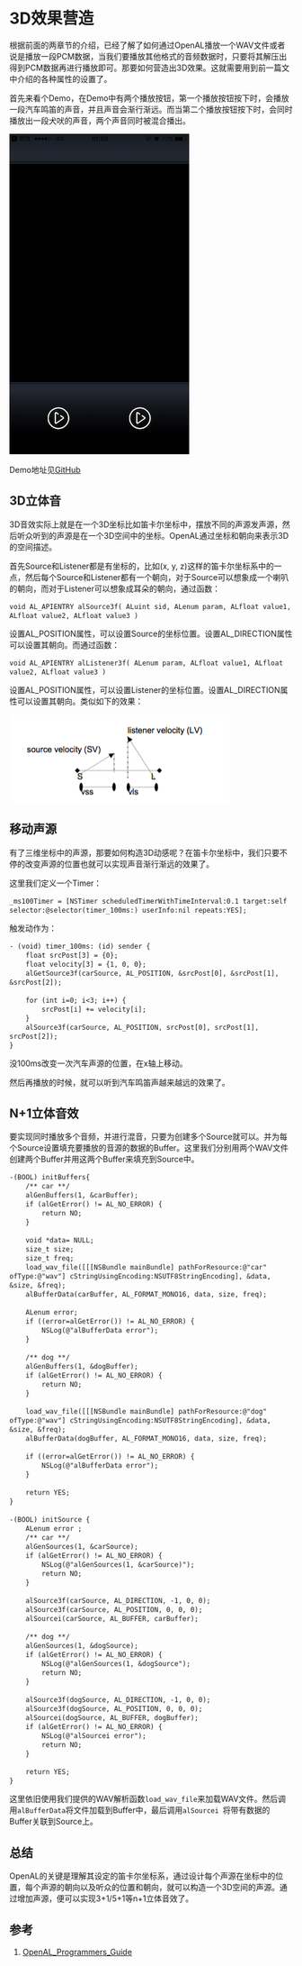 # 3D效果营造
根据前面的两章节的介绍，已经了解了如何通过OpenAL播放一个WAV文件或者说是播放一段PCM数据，当我们要播放其他格式的音频数据时，只要将其解压出得到PCM数据再进行播放即可。那要如何营造出3D效果。这就需要用到前一篇文中介绍的各种属性的设置了。

首先来看个Demo，在Demo中有两个播放按钮，第一个播放按钮按下时，会播放一段汽车鸣笛的声音，并且声音会渐行渐远。而当第二个播放按钮按下时，会同时播放出一段犬吠的声音，两个声音同时被混合播出。

![3d_demo](./images/3d_demo.png)

Demo地址见[GitHub](https://github.com/cz-it/play_and_record_with_coreaudio/tree/master/openal/examples/OpenALCarGoDemo)

## 3D立体音
3D音效实际上就是在一个3D坐标比如笛卡尔坐标中，摆放不同的声源发声源，然后听众听到的声源是在一个3D空间中的坐标。OpenAL通过坐标和朝向来表示3D的空间描述。

首先Source和Listener都是有坐标的，比如(x, y, z)这样的笛卡尔坐标系中的一点，然后每个Source和Listener都有一个朝向，对于Source可以想象成一个喇叭的朝向，而对于Listener可以想象成耳朵的朝向，通过函数：

	void AL_APIENTRY alSource3f( ALuint sid, ALenum param, ALfloat value1, ALfloat value2, ALfloat value3 ) 
设置AL_POSITION属性，可以设置Source的坐标位置。设置AL_DIRECTION属性可以设置其朝向。而通过函数：

	void AL_APIENTRY alListener3f( ALenum param, ALfloat value1, ALfloat value2, ALfloat value3 )

设置AL_POSITION属性，可以设置Listener的坐标位置。设置AL_DIRECTION属性可以设置其朝向。类似如下的效果：

![3d](./images/3d.png)
	
	

## 移动声源
有了三维坐标中的声源，那要如何构造3D动感呢？在笛卡尔坐标中，我们只要不停的改变声源的位置也就可以实现声音渐行渐远的效果了。

这里我们定义一个Timer：

	_ms100Timer = [NSTimer scheduledTimerWithTimeInterval:0.1 target:self selector:@selector(timer_100ms:) userInfo:nil repeats:YES];
	
触发动作为：

	- (void) timer_100ms: (id) sender {
	    float srcPost[3] = {0};
	    float velocity[3] = {1, 0, 0};
	    alGetSource3f(carSource, AL_POSITION, &srcPost[0], &srcPost[1], &srcPost[2]);
	    
	    for (int i=0; i<3; i++) {
	        srcPost[i] += velocity[i];
	    }
	    alSource3f(carSource, AL_POSITION, srcPost[0], srcPost[1], srcPost[2]);
	}
没100ms改变一次汽车声源的位置，在x轴上移动。

然后再播放的时候，就可以听到汽车鸣笛声越来越远的效果了。


## N+1立体音效
要实现同时播放多个音频，并进行混音，只要为创建多个Source就可以。并为每个Source设置填充要播放的音源的数据的Buffer。这里我们分别用两个WAV文件创建两个Buffer并用这两个Buffer来填充到Source中。

	-(BOOL) initBuffers{
	    /** car **/
	    alGenBuffers(1, &carBuffer);
	    if (alGetError() != AL_NO_ERROR) {
	        return NO;
	    }
	    
	    void *data= NULL;
	    size_t size;
	    size_t freq;
	    load_wav_file([[[NSBundle mainBundle] pathForResource:@"car" ofType:@"wav"] cStringUsingEncoding:NSUTF8StringEncoding], &data, &size, &freq);
	    alBufferData(carBuffer, AL_FORMAT_MONO16, data, size, freq);
	    
	    ALenum error;
	    if ((error=alGetError()) != AL_NO_ERROR) {
	        NSLog(@"alBufferData error");
	    }
	    
	    /** dog **/
	    alGenBuffers(1, &dogBuffer);
	    if (alGetError() != AL_NO_ERROR) {
	        return NO;
	    }
	    
	    load_wav_file([[[NSBundle mainBundle] pathForResource:@"dog" ofType:@"wav"] cStringUsingEncoding:NSUTF8StringEncoding], &data, &size, &freq);
	    alBufferData(dogBuffer, AL_FORMAT_MONO16, data, size, freq);
	    
	    if ((error=alGetError()) != AL_NO_ERROR) {
	        NSLog(@"alBufferData error");
	    }
	    
	    return YES;
	}
	
	-(BOOL) initSource {
	    ALenum error ;
	    /** car **/
	    alGenSources(1, &carSource);
	    if (alGetError() != AL_NO_ERROR) {
	        NSLog(@"alGenSources(1, &carSource)");
	        return NO;
	    }
	    
	    alSource3f(carSource, AL_DIRECTION, -1, 0, 0);
	    alSource3f(carSource, AL_POSITION, 0, 0, 0);
	    alSourcei(carSource, AL_BUFFER, carBuffer);
	    
	    /** dog **/
	    alGenSources(1, &dogSource);
	    if (alGetError() != AL_NO_ERROR) {
	        NSLog(@"alGenSources(1, &dogSource");
	        return NO;
	    }
	    
	    alSource3f(dogSource, AL_DIRECTION, -1, 0, 0);
	    alSource3f(dogSource, AL_POSITION, 0, 0, 0);
	    alSourcei(dogSource, AL_BUFFER, dogBuffer);
	    if (alGetError() != AL_NO_ERROR) {
	        NSLog(@"alSourcei error");
	        return NO;
	    }
	
	    return YES;
	}
	
这里依旧使用我们提供的WAV解析函数`load_wav_file`来加载WAV文件。然后调用`alBufferData`将文件加载到Buffer中，最后调用`alSourcei `将带有数据的Buffer关联到Source上。


## 总结	
OpenAL的关键是理解其设定的笛卡尔坐标系，通过设计每个声源在坐标中的位置，每个声源的朝向以及听众的位置和朝向，就可以构造一个3D空间的声源。通过增加声源，便可以实现3+1/5+1等n+1立体音效了。
## 参考
1. [OpenAL_Programmers_Guide](https://www.openal.org/documentation/OpenAL_Programmers_Guide.pdf) 

